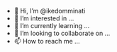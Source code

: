- 👋 Hi, I’m @ikedomminati
- 👀 I’m interested in ...
- 🌱 I’m currently learning ...
- 💞️ I’m looking to collaborate on ...
- 📫 How to reach me ...

<!---
ikedomminati/ikedomminati is a ✨ special ✨ repository because its `README.md` (this file) appears on your GitHub profile.
You can click the Preview link to take a look at your changes.
--->
